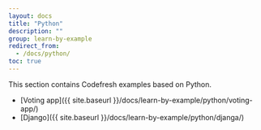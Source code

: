 ```yaml
---
layout: docs
title: "Python"
description: ""
group: learn-by-example
redirect_from:
  - /docs/python/
toc: true
---
```

This section contains Codefresh examples based on Python.
- [Voting app]({{ site.baseurl }}/docs/learn-by-example/python/voting-app/)
- [Django]({{ site.baseurl }}/docs/learn-by-example/python/djanga/)
